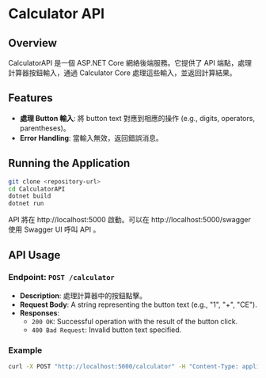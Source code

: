 # Calculator API

## Overview

CalculatorAPI 是一個 ASP.NET Core 網絡後端服務。它提供了 API 端點，處理計算器按鈕輸入，通過 Calculator Core 處理這些輸入，並返回計算結果。

## Features

- **處理 Button 輸入**: 將 button text 對應到相應的操作 (e.g., digits, operators, parentheses)。
- **Error Handling**: 當輸入無效，返回錯誤消息。

## Running the Application

   ```bash
   git clone <repository-url>
   cd CalculatorAPI
   dotnet build
   dotnet run
   ```

API 將在 http://localhost:5000 啟動。可以在 http://localhost:5000/swagger 使用 Swagger UI 呼叫 API 。

## API Usage

### Endpoint: `POST /calculator`

- **Description**: 處理計算器中的按鈕點擊。
- **Request Body**: A string representing the button text (e.g., "1", "+", "CE").
- **Responses**:
  - `200 OK`: Successful operation with the result of the button click.
  - `400 Bad Request`: Invalid button text specified.

### Example

```bash
curl -X POST "http://localhost:5000/calculator" -H "Content-Type: application/json" -d "\"1\""
```

